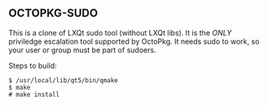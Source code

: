 ## OCTOPKG-SUDO

This is a clone of LXQt sudo tool (without LXQt libs). It is the *ONLY* priviledge escalation tool supported by OctoPkg.
It needs sudo to work, so your user or group must be part of sudoers.

Steps to build:

```
$ /usr/local/lib/qt5/bin/qmake
$ make
# make install
```
